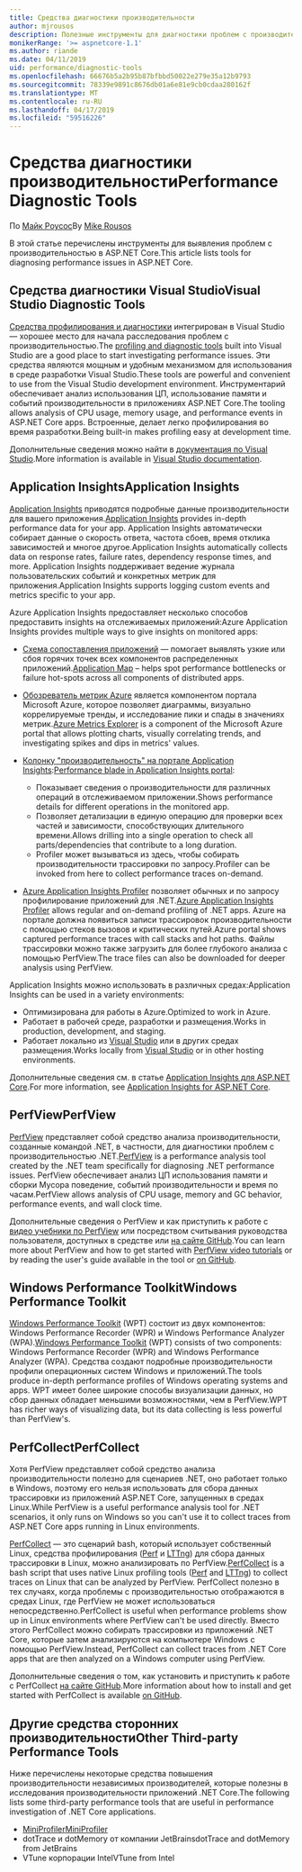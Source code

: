 ```yaml
---
title: Средства диагностики производительности
author: mjrousos
description: Полезные инструменты для диагностики проблем с производительностью в приложениях ASP.NET Core.
monikerRange: '>= aspnetcore-1.1'
ms.author: riande
ms.date: 04/11/2019
uid: performance/diagnostic-tools
ms.openlocfilehash: 66676b5a2b95b87bfbbd50022e279e35a12b9793
ms.sourcegitcommit: 78339e9891c8676db01a6e81e9cb0cdaa280162f
ms.translationtype: MT
ms.contentlocale: ru-RU
ms.lasthandoff: 04/17/2019
ms.locfileid: "59516226"
---
```

# <a name="performance-diagnostic-tools"></a><span data-ttu-id="657b0-103">Средства диагностики производительности</span><span class="sxs-lookup"><span data-stu-id="657b0-103">Performance Diagnostic Tools</span></span>

<span data-ttu-id="657b0-104">По [Майк Роусос](https://github.com/mjrousos)</span><span class="sxs-lookup"><span data-stu-id="657b0-104">By [Mike Rousos](https://github.com/mjrousos)</span></span>

<span data-ttu-id="657b0-105">В этой статье перечислены инструменты для выявления проблем с производительностью в ASP.NET Core.</span><span class="sxs-lookup"><span data-stu-id="657b0-105">This article lists tools for diagnosing performance issues in ASP.NET Core.</span></span>

## <a name="visual-studio-diagnostic-tools"></a><span data-ttu-id="657b0-106">Средства диагностики Visual Studio</span><span class="sxs-lookup"><span data-stu-id="657b0-106">Visual Studio Diagnostic Tools</span></span>

<span data-ttu-id="657b0-107">[Средства профилирования и диагностики](/visualstudio/profiling) интегрирован в Visual Studio — хорошее место для начала расследования проблем с производительностью.</span><span class="sxs-lookup"><span data-stu-id="657b0-107">The [profiling and diagnostic tools](/visualstudio/profiling) built into Visual Studio are a good place to start investigating performance issues.</span></span> <span data-ttu-id="657b0-108">Эти средства являются мощным и удобным механизмом для использования в среде разработки Visual Studio.</span><span class="sxs-lookup"><span data-stu-id="657b0-108">These tools are powerful and convenient to use from the Visual Studio development environment.</span></span> <span data-ttu-id="657b0-109">Инструментарий обеспечивает анализ использования ЦП, использование памяти и событий производительности в приложениях ASP.NET Core.</span><span class="sxs-lookup"><span data-stu-id="657b0-109">The tooling allows analysis of CPU usage, memory usage, and performance events in ASP.NET Core apps.</span></span> <span data-ttu-id="657b0-110">Встроенные, делает легко профилирования во время разработки.</span><span class="sxs-lookup"><span data-stu-id="657b0-110">Being built-in makes profiling easy at development time.</span></span>

<span data-ttu-id="657b0-111">Дополнительные сведения можно найти в [документация по Visual Studio](/visualstudio/profiling/profiling-overview).</span><span class="sxs-lookup"><span data-stu-id="657b0-111">More information is available in [Visual Studio documentation](/visualstudio/profiling/profiling-overview).</span></span>

## <a name="application-insights"></a><span data-ttu-id="657b0-112">Application Insights</span><span class="sxs-lookup"><span data-stu-id="657b0-112">Application Insights</span></span>

<span data-ttu-id="657b0-113">[Application Insights](/azure/application-insights/app-insights-overview) приводятся подробные данные производительности для вашего приложения.</span><span class="sxs-lookup"><span data-stu-id="657b0-113">[Application Insights](/azure/application-insights/app-insights-overview) provides in-depth performance data for your app.</span></span> <span data-ttu-id="657b0-114">Application Insights автоматически собирает данные о скорость ответа, частота сбоев, время отклика зависимостей и многое другое.</span><span class="sxs-lookup"><span data-stu-id="657b0-114">Application Insights automatically collects data on response rates, failure rates, dependency response times, and more.</span></span> <span data-ttu-id="657b0-115">Application Insights поддерживает ведение журнала пользовательских событий и конкретных метрик для приложения.</span><span class="sxs-lookup"><span data-stu-id="657b0-115">Application Insights supports logging custom events and metrics specific to your app.</span></span>

<span data-ttu-id="657b0-116">Azure Application Insights предоставляет несколько способов предоставить insights на отслеживаемых приложений:</span><span class="sxs-lookup"><span data-stu-id="657b0-116">Azure Application Insights provides multiple ways to give insights on monitored apps:</span></span>

- <span data-ttu-id="657b0-117">[Схема сопоставления приложений](/azure/application-insights/app-insights-app-map) — помогает выявлять узкие или сбоя горячих точек всех компонентов распределенных приложений.</span><span class="sxs-lookup"><span data-stu-id="657b0-117">[Application Map](/azure/application-insights/app-insights-app-map) – helps spot performance bottlenecks or failure hot-spots across all components of distributed apps.</span></span>
- <span data-ttu-id="657b0-118">[Обозреватель метрик Azure](/azure/azure-monitor/platform/metrics-getting-started) является компонентом портала Microsoft Azure, которое позволяет диаграммы, визуально коррелируемые тренды, и исследование пики и спады в значениях метрик.</span><span class="sxs-lookup"><span data-stu-id="657b0-118">[Azure Metrics Explorer](/azure/azure-monitor/platform/metrics-getting-started) is a component of the Microsoft Azure portal that allows plotting charts, visually correlating trends, and investigating spikes and dips in metrics' values.</span></span>
- <span data-ttu-id="657b0-119">[Колонку "производительность" на портале Application Insights](/azure/application-insights/app-insights-tutorial-performance):</span><span class="sxs-lookup"><span data-stu-id="657b0-119">[Performance blade in Application Insights portal](/azure/application-insights/app-insights-tutorial-performance):</span></span>

  - <span data-ttu-id="657b0-120">Показывает сведения о производительности для различных операций в отслеживаемом приложении.</span><span class="sxs-lookup"><span data-stu-id="657b0-120">Shows performance details for different operations in the monitored app.</span></span>
  - <span data-ttu-id="657b0-121">Позволяет детализации в единую операцию для проверки всех частей и зависимости, способствующих длительного времени.</span><span class="sxs-lookup"><span data-stu-id="657b0-121">Allows drilling into a single operation to check all parts/dependencies that contribute to a long duration.</span></span>
  - <span data-ttu-id="657b0-122">Profiler может вызываться из здесь, чтобы собирать производительности трассировки по запросу.</span><span class="sxs-lookup"><span data-stu-id="657b0-122">Profiler can be invoked from here to collect performance traces on-demand.</span></span>

- <span data-ttu-id="657b0-123">[Azure Application Insights Profiler](/azure/azure-monitor/app/profiler) позволяет обычных и по запросу профилирование приложений для .NET.</span><span class="sxs-lookup"><span data-stu-id="657b0-123">[Azure Application Insights Profiler](/azure/azure-monitor/app/profiler) allows regular and on-demand profiling of .NET apps.</span></span>  <span data-ttu-id="657b0-124">Azure на портале должна появиться записи трассировок производительности с помощью стеков вызовов и критических путей.</span><span class="sxs-lookup"><span data-stu-id="657b0-124">Azure portal shows captured performance traces with call stacks and hot paths.</span></span> <span data-ttu-id="657b0-125">Файлы трассировки можно также загрузить для более глубокого анализа с помощью PerfView.</span><span class="sxs-lookup"><span data-stu-id="657b0-125">The trace files can also be downloaded for deeper analysis using PerfView.</span></span>

<span data-ttu-id="657b0-126">Application Insights можно использовать в различных средах:</span><span class="sxs-lookup"><span data-stu-id="657b0-126">Application Insights can be used in a variety environments:</span></span>

- <span data-ttu-id="657b0-127">Оптимизирована для работы в Azure.</span><span class="sxs-lookup"><span data-stu-id="657b0-127">Optimized to work in Azure.</span></span>
- <span data-ttu-id="657b0-128">Работает в рабочей среде, разработки и размещения.</span><span class="sxs-lookup"><span data-stu-id="657b0-128">Works in production, development, and staging.</span></span>
- <span data-ttu-id="657b0-129">Работает локально из [Visual Studio](/azure/application-insights/app-insights-visual-studio) или в других средах размещения.</span><span class="sxs-lookup"><span data-stu-id="657b0-129">Works locally from [Visual Studio](/azure/application-insights/app-insights-visual-studio) or in other hosting environments.</span></span>

<span data-ttu-id="657b0-130">Дополнительные сведения см. в статье [Application Insights для ASP.NET Core](/azure/application-insights/app-insights-asp-net-core).</span><span class="sxs-lookup"><span data-stu-id="657b0-130">For more information, see [Application Insights for ASP.NET Core](/azure/application-insights/app-insights-asp-net-core).</span></span>

## <a name="perfview"></a><span data-ttu-id="657b0-131">PerfView</span><span class="sxs-lookup"><span data-stu-id="657b0-131">PerfView</span></span>

<span data-ttu-id="657b0-132">[PerfView](https://github.com/Microsoft/perfview) представляет собой средство анализа производительности, созданные командой .NET, в частности, для диагностики проблем с производительностью .NET.</span><span class="sxs-lookup"><span data-stu-id="657b0-132">[PerfView](https://github.com/Microsoft/perfview) is a performance analysis tool created by the .NET team specifically for diagnosing .NET performance issues.</span></span> <span data-ttu-id="657b0-133">PerfView обеспечивает анализ ЦП использования памяти и сборки Мусора поведение, событий производительности и время по часам.</span><span class="sxs-lookup"><span data-stu-id="657b0-133">PerfView allows analysis of CPU usage, memory and GC behavior, performance events, and wall clock time.</span></span>

<span data-ttu-id="657b0-134">Дополнительные сведения о PerfView и как приступить к работе с [видео учебники по PerfView](http://channel9.msdn.com/Series/PerfView-Tutorial) или посредством считывания руководства пользователя, доступных в средстве или [на сайте GitHub](https://github.com/Microsoft/perfview).</span><span class="sxs-lookup"><span data-stu-id="657b0-134">You can learn more about PerfView and how to get started with [PerfView video tutorials](http://channel9.msdn.com/Series/PerfView-Tutorial) or by reading the user's guide available in the tool or [on GitHub](https://github.com/Microsoft/perfview).</span></span>

## <a name="windows-performance-toolkit"></a><span data-ttu-id="657b0-135">Windows Performance Toolkit</span><span class="sxs-lookup"><span data-stu-id="657b0-135">Windows Performance Toolkit</span></span>

<span data-ttu-id="657b0-136">[Windows Performance Toolkit](/windows-hardware/test/wpt/) (WPT) состоит из двух компонентов: Windows Performance Recorder (WPR) и Windows Performance Analyzer (WPA).</span><span class="sxs-lookup"><span data-stu-id="657b0-136">[Windows Performance Toolkit](/windows-hardware/test/wpt/) (WPT) consists of two components: Windows Performance Recorder (WPR) and Windows Performance Analyzer (WPA).</span></span> <span data-ttu-id="657b0-137">Средства создают подробные производительности профили операционных систем Windows и приложений.</span><span class="sxs-lookup"><span data-stu-id="657b0-137">The tools produce in-depth performance profiles of Windows operating systems and apps.</span></span> <span data-ttu-id="657b0-138">WPT имеет более широкие способы визуализации данных, но сбор данных обладает меньшими возможностями, чем в PerfView.</span><span class="sxs-lookup"><span data-stu-id="657b0-138">WPT has richer ways of visualizing data, but its data collecting is less powerful than PerfView's.</span></span>

## <a name="perfcollect"></a><span data-ttu-id="657b0-139">PerfCollect</span><span class="sxs-lookup"><span data-stu-id="657b0-139">PerfCollect</span></span>

<span data-ttu-id="657b0-140">Хотя PerfView представляет собой средство анализа производительности полезно для сценариев .NET, оно работает только в Windows, поэтому его нельзя использовать для сбора данных трассировки из приложений ASP.NET Core, запущенных в средах Linux.</span><span class="sxs-lookup"><span data-stu-id="657b0-140">While PerfView is a useful performance analysis tool for .NET scenarios, it only runs on Windows so you can't use it to collect traces from ASP.NET Core apps running in Linux environments.</span></span>

<span data-ttu-id="657b0-141">[PerfCollect](https://github.com/dotnet/coreclr/blob/master/Documentation/project-docs/linux-performance-tracing.md) — это сценарий bash, который использует собственный Linux, средства профилирования ([Perf](https://perf.wiki.kernel.org/index.php/Main_Page) и [LTTng](https://lttng.org/)) для сбора данных трассировки в Linux, можно анализировать по PerfView.</span><span class="sxs-lookup"><span data-stu-id="657b0-141">[PerfCollect](https://github.com/dotnet/coreclr/blob/master/Documentation/project-docs/linux-performance-tracing.md) is a bash script that uses native Linux profiling tools ([Perf](https://perf.wiki.kernel.org/index.php/Main_Page) and [LTTng](https://lttng.org/)) to collect traces on Linux that can be analyzed by PerfView.</span></span> <span data-ttu-id="657b0-142">PerfCollect полезно в тех случаях, когда проблемы с производительностью отображаются в средах Linux, где PerfView не может использоваться непосредственно.</span><span class="sxs-lookup"><span data-stu-id="657b0-142">PerfCollect is useful when performance problems show up in Linux environments where PerfView can't be used directly.</span></span> <span data-ttu-id="657b0-143">Вместо этого PerfCollect можно собирать трассировки из приложений .NET Core, которые затем анализируются на компьютере Windows с помощью PerfView.</span><span class="sxs-lookup"><span data-stu-id="657b0-143">Instead, PerfCollect can collect traces from .NET Core apps that are then analyzed on a Windows computer using PerfView.</span></span>

<span data-ttu-id="657b0-144">Дополнительные сведения о том, как установить и приступить к работе с PerfCollect [на сайте GitHub](https://github.com/dotnet/coreclr/blob/master/Documentation/project-docs/linux-performance-tracing.md).</span><span class="sxs-lookup"><span data-stu-id="657b0-144">More information about how to install and get started with PerfCollect is available [on GitHub](https://github.com/dotnet/coreclr/blob/master/Documentation/project-docs/linux-performance-tracing.md).</span></span>

## <a name="other-third-party-performance-tools"></a><span data-ttu-id="657b0-145">Другие средства сторонних производительности</span><span class="sxs-lookup"><span data-stu-id="657b0-145">Other Third-party Performance Tools</span></span>

<span data-ttu-id="657b0-146">Ниже перечислены некоторые средства повышения производительности независимых производителей, которые полезны в исследования производительности приложений .NET Core.</span><span class="sxs-lookup"><span data-stu-id="657b0-146">The following lists some third-party performance tools that are useful in performance investigation of .NET Core applications.</span></span>

- [<span data-ttu-id="657b0-147">MiniProfiler</span><span class="sxs-lookup"><span data-stu-id="657b0-147">MiniProfiler</span></span>](https://miniprofiler.com/)
- <span data-ttu-id="657b0-148">dotTrace и dotMemory от компании JetBrains</span><span class="sxs-lookup"><span data-stu-id="657b0-148">dotTrace and dotMemory from JetBrains</span></span>
- <span data-ttu-id="657b0-149">VTune корпорации Intel</span><span class="sxs-lookup"><span data-stu-id="657b0-149">VTune from Intel</span></span>
